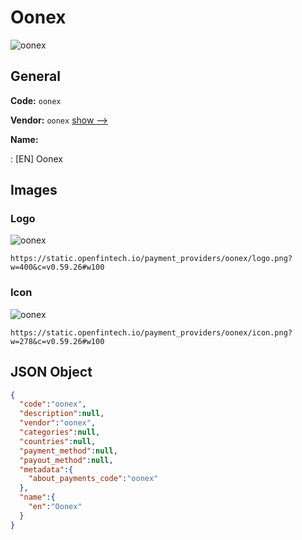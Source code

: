 
# Oonex 
![oonex](https://static.openfintech.io/payment_providers/oonex/logo.png?w=400&c=v0.59.26#w100)  

## General 
 
**Code:** `oonex` 
 
**Vendor:** `oonex` [show -->](/vendors/oonex/) 
 
**Name:** 
 
:	[EN] Oonex 
 

## Images 

### Logo 
 
![oonex](https://static.openfintech.io/payment_providers/oonex/logo.png?w=400&c=v0.59.26#w100)  

```
https://static.openfintech.io/payment_providers/oonex/logo.png?w=400&c=v0.59.26#w100
```  

### Icon 
 
![oonex](https://static.openfintech.io/payment_providers/oonex/icon.png?w=278&c=v0.59.26#w100)  

```
https://static.openfintech.io/payment_providers/oonex/icon.png?w=278&c=v0.59.26#w100
```  

## JSON Object 

```json
{
  "code":"oonex",
  "description":null,
  "vendor":"oonex",
  "categories":null,
  "countries":null,
  "payment_method":null,
  "payout_method":null,
  "metadata":{
    "about_payments_code":"oonex"
  },
  "name":{
    "en":"Oonex"
  }
}
```  
